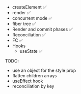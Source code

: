 - createElement ✅
- render ✅
- concurrent mode ✅
- fiber tree ✅
- Render and commit phases ✅
- Reconciliation ✅
- FC ✅
- Hooks
  - useState ✅

TODO:

- use an object for the style prop
- flatten children arrays
- useEffect hook
- reconciliation by key
